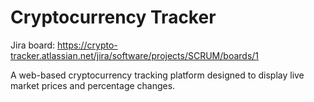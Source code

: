 # Cryptocurrency Tracker
Jira board: https://crypto-tracker.atlassian.net/jira/software/projects/SCRUM/boards/1

A web-based cryptocurrency tracking platform designed to display live market prices and percentage changes.
